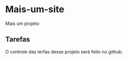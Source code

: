 # Mais-um-site
 Mais um projeto

## Tarefas
O controle das terfas desse projeto será feito no github.